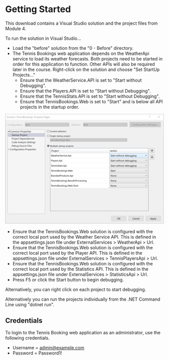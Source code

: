 # Getting Started

This download contains a Visual Studio solution and the project files from Module 4.

To run the solution in Visual Studio... 

- Load the "before" solution from the "0 - Before" directory.
- The Tennis Bookings web application depends on the WeatherApi service to load its weather forecasts. Both projects need to be started in order for this application to function. Other APIs will also be required later in the course. Right-click on the solution and choose "Set StartUp Projects..."
  - Ensure that the WeatherService.API is set to "Start without Debugging".
  - Ensure that the Players.API is set to "Start without Debugging".
  - Ensure that the TennisStats.API is set to "Start without Debugging".
  - Ensure that TennisBookings.Web is set to "Start" and is below all API projects in the startup order.

![Startup Projects](Images/multiple-startup-projects.png)

- Ensure that the TennisBookings.Web solution is configured with the correct local port used by the Weather Service API. This is defined in the appsettings.json file under ExternalServices > WeatherApi > Url.
- Ensure that the TennisBookings.Web solution is configured with the correct local port used by the Player API. This is defined in the appsettings.json file under ExternalServices > TennisPlayersApi > Url.
- Ensure that the TennisBookings.Web solution is configured with the correct local port used by the Statistics API. This is defined in the appsettings.json file under ExternalServices > StatisticsApi > Url.
- Press F5 or click the Start button to begin debugging.

Alternatively, you can right click on each project to start debugging.

Alternatively you can run the projects individually from the .NET Command Line using "dotnet run".

## Credentials

To login to the Tennis Booking web application as an administrator, use the following credentials.

- Username = admin@example.com
- Password = Password1!